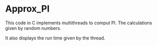 # Approx_PI

This code in C implements multithreads to comput PI.
The calculations given by random numbers.

It also displays the run time given by the thread.
